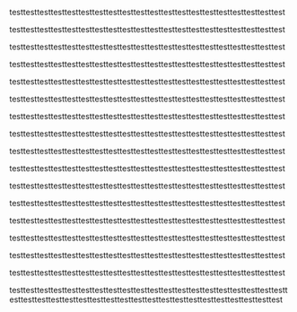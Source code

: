 testtesttesttesttesttesttesttesttesttesttesttesttesttesttesttesttesttesttesttest

testtesttesttesttesttesttesttesttesttesttesttesttesttesttesttesttesttesttesttest

testtesttesttesttesttesttesttesttesttesttesttesttesttesttesttesttesttesttesttest

testtesttesttesttesttesttesttesttesttesttesttesttesttesttesttesttesttesttesttest

testtesttesttesttesttesttesttesttesttesttesttesttesttesttesttesttesttesttesttest

testtesttesttesttesttesttesttesttesttesttesttesttesttesttesttesttesttesttesttest

testtesttesttesttesttesttesttesttesttesttesttesttesttesttesttesttesttesttesttest

testtesttesttesttesttesttesttesttesttesttesttesttesttesttesttesttesttesttesttest

testtesttesttesttesttesttesttesttesttesttesttesttesttesttesttesttesttesttesttest

testtesttesttesttesttesttesttesttesttesttesttesttesttesttesttesttesttesttesttest

testtesttesttesttesttesttesttesttesttesttesttesttesttesttesttesttesttesttesttest

testtesttesttesttesttesttesttesttesttesttesttesttesttesttesttesttesttesttesttest

testtesttesttesttesttesttesttesttesttesttesttesttesttesttesttesttesttesttesttest

testtesttesttesttesttesttesttesttesttesttesttesttesttesttesttesttesttesttesttest

testtesttesttesttesttesttesttesttesttesttesttesttesttesttesttesttesttesttesttest

testtesttesttesttesttesttesttesttesttesttesttesttesttesttesttesttesttesttesttest

testtesttesttesttesttesttesttesttesttesttesttesttesttesttesttesttesttesttesttesttesttesttesttesttesttesttesttesttesttesttesttesttesttesttesttesttesttesttesttest

